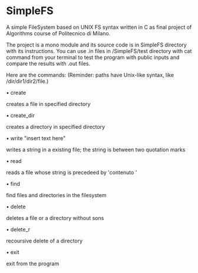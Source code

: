 # SimpleFS
A simple FileSystem based on UNIX FS syntax written in C as final project of Algorithms course of Politecnico di Milano.

The project is a mono module and its source code is in SimpleFS directory with its instructions. You can use .in files in /SimpleFS/test directory with cat command from your terminal to test the program with public inputs and compare the results with .out files.

Here are the commands:
(Reminder: paths have Unix-like syntax, like /dir/dir1/dir2/file.)

• create <file-path>

  creates a file in specified directory
  
• create_dir <dir-path>

  creates a directory in specified directory

• write <file-path> "insert text here"

  writes a string in a existing file; the string is between two quotation marks

• read <file-path>

  reads a file whose string is precedeed by 'contenuto '

• find <name>
  
  find files and directories in the filesystem

• delete <file-path or dir-path>
  
  deletes a file or a directory without sons

• delete_r <dir-path>
  
  recoursive delete of a directory

• exit
  
  exit from the program
